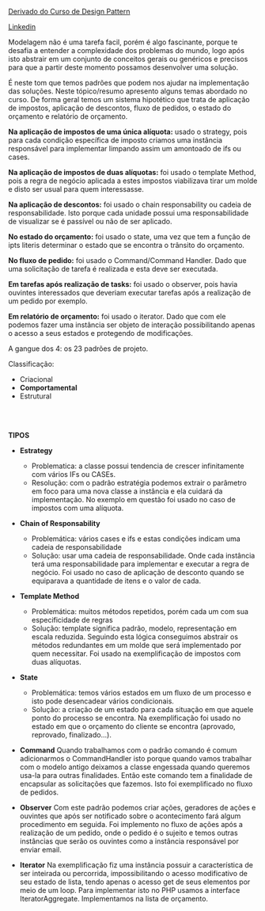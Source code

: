 [Derivado do Curso de Design Pattern](https://cursos.alura.com.br/certificate/4d649a9d-d3fd-4bbf-bd65-de431e778898)

[Linkedin]()

Modelagem não é uma tarefa facil, porém é algo fascinante, porque te desafia a entender a complexidade dos problemas do mundo, logo após isto abstrair em um conjunto de conceitos gerais ou genéricos e precisos para que a partir deste momento possamos desenvolver uma solução. 

É neste tom que temos padrões que podem nos ajudar na implementação das soluções. Neste tópico/resumo apresento alguns temas abordado no curso. De forma geral temos um sistema hipotético que trata de aplicação de impostos, aplicação de descontos, fluxo de pedidos, o estado do orçamento e relatório de orçamento.

**Na aplicação de impostos de uma única alíquota:** usado o strategy, pois para cada condição específica de imposto criamos uma instância responsável para implementar limpando assim um amontoado de ifs ou cases.

**Na aplicação de impostos de duas alíquotas:** foi usado o template Method, pois a regra de negócio aplicada a estes impostos viabilizava tirar um molde e disto ser usual para quem interessasse.

**Na aplicação de descontos:** foi usado o chain responsability ou cadeia de responsabilidade. Isto porque cada unidade possui uma responsabilidade de visualizar se é passível ou não de ser aplicado.

**No estado do orçamento:** foi usado o state, uma vez que tem a função de ipts literis determinar o estado que se encontra o trânsito do orçamento.

**No fluxo de pedido:** foi usado o Command/Command Handler. Dado que uma solicitação de tarefa é realizada e esta deve ser executada.

**Em tarefas após realização de tasks:** foi usado o observer, pois havia ouvintes interessados que deveriam executar tarefas após a realização de um pedido por exemplo.

**Em relatório de orçamento:** foi usado o iterator. Dado que com ele podemos fazer uma instância ser objeto de interação possibilitando apenas o acesso a seus estados e protegendo de modificações.

A gangue dos 4: os 23 padrões de projeto.

Classificação:
- Criacional
- **Comportamental**
- Estrutural
<br/>
<br/>

**TIPOS**

- **Estrategy**
  - Problematica: a classe possui tendencia de crescer infinitamente com vários IFs ou CASEs.
  - Resolução: com o padrão estratégia podemos extrair o parâmetro em foco para uma nova classe a instância e ela cuidará da implementação. No exemplo em questão foi usado no caso de impostos com uma alíquota.

- **Chain of Responsability**
  - Problemática: vários cases e ifs e estas condições indicam uma cadeia de responsabilidade
  - Solução: usar uma cadeia de responsabilidade. Onde cada instância terá uma responsabilidade para implementar e executar a regra de negócio. Foi usado no caso de aplicação de desconto quando se equiparava a quantidade de itens e o valor de cada.

- **Template Method**
  - Problemática: muitos métodos repetidos, porém cada um com sua especificidade de regras
  - Solução: template significa padrão, modelo, representação em escala reduzida. Seguindo esta lógica conseguimos abstrair os métodos redundantes em um molde que será implementado por quem necessitar. Foi usado na exemplificação de impostos com duas alíquotas.

- **State**
  - Problemática: temos vários estados em um fluxo de um processo e isto pode desencadear vários condicionais.
  - Solução: a criação de um estado para cada situação em que aquele ponto do processo se encontra. Na exemplificação foi usado no estado em que o orçamento do cliente se encontra (aprovado, reprovado, finalizado...).

- **Command**
Quando trabalhamos com o padrão comando é comum adicionarmos o CommandHandler isto porque quando vamos trabalhar com o modelo antigo deixamos a classe engessada quando queremos usa-la para outras finalidades. Então este comando tem a finalidade de encapsular as solicitações que fazemos. Isto foi exemplificado no fluxo de pedidos.

- **Observer**
Com este padrão podemos criar ações, geradores de ações e ouvintes que após ser notificado sobre o acontecimento fará algum procedimento em seguida. Foi implemento no fluxo de ações após a realização de um pedido, onde o pedido é o sujeito e temos outras instâncias que serão os ouvintes como a instância responsável por enviar email.

- **Iterator**
Na exemplificação fiz uma instância possuir a característica de ser inteirada ou percorrida, impossibilitando o acesso modificativo de seu estado de lista, tendo apenas o acesso get de seus elementos por meio de um loop. Para implementar isto no PHP usamos a interface IteratorAggregate. Implementamos na lista de orçamento.